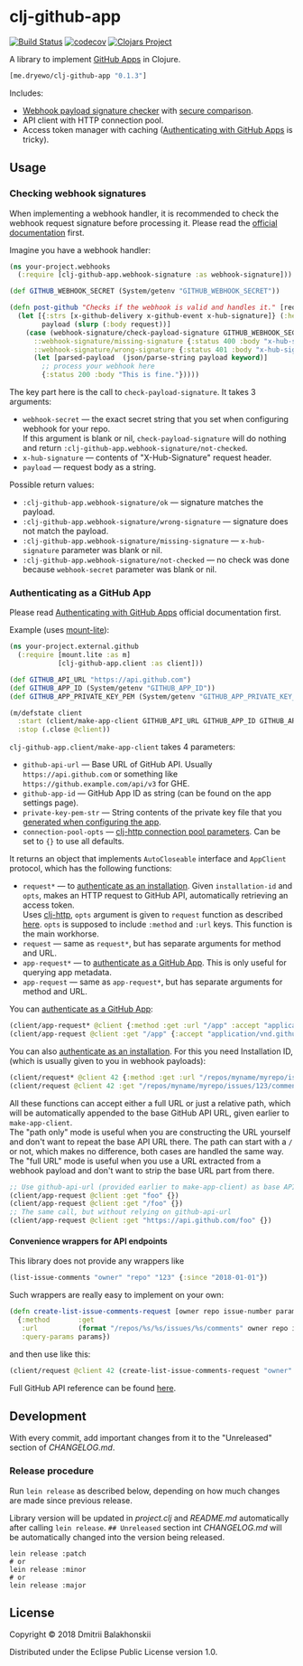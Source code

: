 # clj-github-app
[![Build Status](https://travis-ci.org/dryewo/clj-github-app.svg?branch=master)](https://travis-ci.org/dryewo/clj-github-app)
[![codecov](https://codecov.io/gh/dryewo/clj-github-app/branch/master/graph/badge.svg)](https://codecov.io/gh/dryewo/clj-github-app)
[![Clojars Project](https://img.shields.io/clojars/v/me.dryewo/clj-github-app.svg)](https://clojars.org/me.dryewo/clj-github-app)

A library to implement [GitHub Apps] in Clojure.

```clj
[me.dryewo/clj-github-app "0.1.3"]
```

Includes:

* [Webhook payload signature checker][webhook-signatures] with [secure comparison](https://github.com/weavejester/crypto-equality).
* API client with HTTP connection pool.
* Access token manager with caching ([Authenticating with GitHub Apps] is tricky).

## Usage

### Checking webhook signatures

When implementing a webhook handler, it is recommended to check the webhook request signature before processing it.
Please read the [official documentation][webhook-signatures] first.

Imagine you have a webhook handler:

```clj
(ns your-project.webhooks
  (:require [clj-github-app.webhook-signature :as webhook-signature]))

(def GITHUB_WEBHOOK_SECRET (System/getenv "GITHUB_WEBHOOK_SECRET"))

(defn post-github "Checks if the webhook is valid and handles it." [request]
  (let [{:strs [x-github-delivery x-github-event x-hub-signature]} (:headers request)
        payload (slurp (:body request))]
    (case (webhook-signature/check-payload-signature GITHUB_WEBHOOK_SECRET x-hub-signature payload)
      ::webhook-signature/missing-signature {:status 400 :body "x-hub-signature header is missing"}
      ::webhook-signature/wrong-signature {:status 401 :body "x-hub-signature does not match"}
      (let [parsed-payload  (json/parse-string payload keyword)]
        ;; process your webhook here
        {:status 200 :body "This is fine."}))))
```

The key part here is the call to  `check-payload-signature`. It takes 3 arguments:

* `webhook-secret` — the exact secret string that you set when configuring webhook for your repo.  
    If this argument is blank or nil, `check-payload-signature` will do nothing and return
    `:clj-github-app.webhook-signature/not-checked`.
* `x-hub-signature` — contents of "X-Hub-Signature" request header.
* `payload` — request body as a string.

Possible return values:

* `:clj-github-app.webhook-signature/ok` — signature matches the payload.
* `:clj-github-app.webhook-signature/wrong-signature` — signature does not match the payload.
* `:clj-github-app.webhook-signature/missing-signature` — `x-hub-signature` parameter was blank or nil.
* `:clj-github-app.webhook-signature/not-checked` — no check was done because `webhook-secret` parameter was blank or nil.


### Authenticating as a GitHub App

Please read [Authenticating with GitHub Apps] official documentation first.

Example (uses [mount-lite]):

```clj
(ns your-project.external.github
  (:require [mount.lite :as m]
            [clj-github-app.client :as client]))

(def GITHUB_API_URL "https://api.github.com")
(def GITHUB_APP_ID (System/getenv "GITHUB_APP_ID"))
(def GITHUB_APP_PRIVATE_KEY_PEM (System/getenv "GITHUB_APP_PRIVATE_KEY_PEM"))

(m/defstate client
  :start (client/make-app-client GITHUB_API_URL GITHUB_APP_ID GITHUB_APP_PRIVATE_KEY_PEM {})
  :stop (.close @client))
```

`clj-github-app.client/make-app-client` takes 4 parameters:

* `github-api-url` — Base URL of GitHub API. Usually `https://api.github.com` or something like `https://github.example.com/api/v3` for GHE.
* `github-app-id` — GitHub App ID as string (can be found on the app settings page).
* `private-key-pem-str` — String contents of the private key file that you [generated when configuring the app](https://developer.github.com/apps/building-github-apps/authenticating-with-github-apps/#generating-a-private-key).
* `connection-pool-opts` — [clj-http connection pool parameters](https://github.com/dakrone/clj-http#persistent-connections).
    Can be set to `{}` to use all defaults.

It returns an object that implements `AutoCloseable` interface and `AppClient` protocol, which has the following functions:

* `request*` — to [authenticate as an installation][as-installation].
    Given `installation-id` and `opts`, makes an HTTP request to GitHub API, automatically retrieving an access token.  
    Uses [clj-http], `opts` argument is given to `request` function as described [here](https://github.com/dakrone/clj-http#raw-request).
    `opts` is supposed to include `:method` and `:url` keys.
    This function is the main workhorse.
* `request` — same as `request*`, but has separate arguments for method and URL.
* `app-request*` — to [authenticate as a GitHub App][as-app].
    This is only useful for querying app metadata.
* `app-request` — same as `app-request*`, but has separate arguments for method and URL.

You can [authenticate as a GitHub App][as-app]:

```clj
(client/app-request* @client {:method :get :url "/app" :accept "application/vnd.github.machine-man-preview+json"})
(client/app-request @client :get "/app" {:accept "application/vnd.github.machine-man-preview+json"})
```

You can also [authenticate as an installation][as-installation]. For this you need Installation ID,
(which is usually given to you in webhook payloads):

```clj
(client/request* @client 42 {:method :get :url "/repos/myname/myrepo/issues/123/comments")
(client/request @client 42 :get "/repos/myname/myrepo/issues/123/comments" {})
```

All these functions can accept either a full URL or just a relative path, which will be automatically appended to the base
GitHub API URL, given earlier to `make-app-client`.  
The "path only" mode is useful when you are constructing the URL yourself and don't want to repeat the base API URL there.
The path can start with a `/` or not, which makes no difference, both cases are handled the same way.
The "full URL" mode is useful when you use a URL extracted from a webhook payload
and don't want to strip the base URL part from there.

```clj
;; Use github-api-url (provided earlier to make-app-client) as base API URL
(client/app-request @client :get "foo" {})
(client/app-request @client :get "/foo" {})
;; The same call, but without relying on github-api-url
(client/app-request @client :get "https://api.github.com/foo" {})
```

#### Convenience wrappers for API endpoints

This library does not provide any wrappers like

```clj
(list-issue-comments "owner" "repo" "123" {:since "2018-01-01"})
```

Such wrappers are really easy to implement on your own:

```clj
(defn create-list-issue-comments-request [owner repo issue-number params]
  {:method       :get
   :url          (format "/repos/%s/%s/issues/%s/comments" owner repo issue-number)
   :query-params params})
```

and then use like this:

```clj
(client/request @client 42 (create-list-issue-comments-request "owner" "repo" "123" {:since "2018-01-01"}))
```

Full GitHub API reference can be found [here](https://developer.github.com/v3/).

## Development

With every commit, add important changes from it to the "Unreleased" section of _CHANGELOG.md_.

### Release procedure

Run `lein release` as described below, depending on how much changes are made since previous release.

Library version will be updated in _project.clj_ and _README.md_ automatically after calling `lein release`.
`## Unreleased` section int _CHANGELOG.md_ will be automatically changed into the version being released.

    lein release :patch
    # or
    lein release :minor
    # or
    lein release :major

## License

Copyright © 2018 Dmitrii Balakhonskii

Distributed under the Eclipse Public License version 1.0.


[GitHub Apps]: https://developer.github.com/apps/about-apps/#about-github-apps
[Authenticating with GitHub Apps]: https://developer.github.com/apps/building-github-apps/authenticating-with-github-apps/
[webhook-signatures]: https://developer.github.com/webhooks/securing/#validating-payloads-from-github
[as-app]: https://developer.github.com/apps/building-github-apps/authenticating-with-github-apps/#accessing-api-endpoints-as-a-github-app
[as-installation]: https://developer.github.com/apps/building-github-apps/authenticating-with-github-apps/#accessing-api-endpoints-as-an-installation
[clj-http]: https://github.com/dakrone/clj-http
[mount-lite]: https://github.com/aroemers/mount-lite
